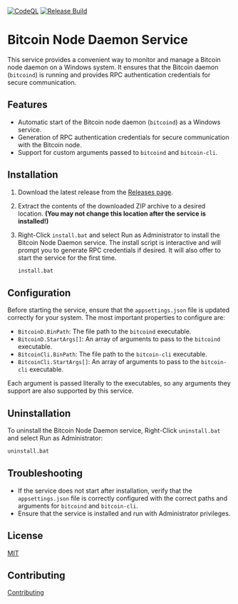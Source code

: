 [![CodeQL](https://github.com/SheepReaper/BitcoinNodeService/actions/workflows/github-code-scanning/codeql/badge.svg)](https://github.com/SheepReaper/BitcoinNodeService/actions/workflows/github-code-scanning/codeql)
[![Release Build](https://github.com/SheepReaper/BitcoinNodeService/actions/workflows/release.yml/badge.svg?event=release)](https://github.com/SheepReaper/BitcoinNodeService/actions/workflows/release.yml)

# Bitcoin Node Daemon Service

This service provides a convenient way to monitor and manage a Bitcoin node daemon on a Windows system. It ensures that the Bitcoin daemon (`bitcoind`) is running and provides RPC authentication credentials for secure communication.

## Features

- Automatic start of the Bitcoin node daemon (`bitcoind`) as a Windows service.
- Generation of RPC authentication credentials for secure communication with the Bitcoin node.
- Support for custom arguments passed to `bitcoind` and `bitcoin-cli`.

## Installation

1. Download the latest release from the [Releases page](https://github.com/SheepReaper/BitcoinNodeService/releases).
2. Extract the contents of the downloaded ZIP archive to a desired location. **(You may not change this location after the service is installed!)**
4. Right-Click `install.bat` and select Run as Administrator to install the Bitcoin Node Daemon service. The install script is interactive and will prompt you to generate RPC credentials if desired. It will also offer to start the service for the first time.

   ```cmd
   install.bat
   ```

## Configuration

Before starting the service, ensure that the `appsettings.json` file is updated correctly for your system. The most important properties to configure are:

- `BitcoinD.BinPath`: The file path to the `bitcoind` executable.
- `BitcoinD.StartArgs[]`: An array of arguments to pass to the `bitcoind` executable.
- `BitcoinCli.BinPath`: The file path to the `bitcoin-cli` executable.
- `BitcoinCli.StartArgs[]`: An array of arguments to pass to the `bitcoin-cli` executable.

Each argument is passed literally to the executables, so any arguments they support are also supported by this service.

## Uninstallation

To uninstall the Bitcoin Node Daemon service, Right-Click `uninstall.bat` and select Run as Administrator:

```cmd
uninstall.bat
```

## Troubleshooting

- If the service does not start after installation, verify that the `appsettings.json` file is correctly configured with the correct paths and arguments for `bitcoind` and `bitcoin-cli`.
- Ensure that the service is installed and run with Administrator privileges.

## License

[MIT](https://github.com/SheepReaper/BitcoinNodeService?tab=MIT-1-ov-file)

## Contributing

[Contributing](https://github.com/SheepReaper/.github/blob/main/CONTRIBUTING.md)
